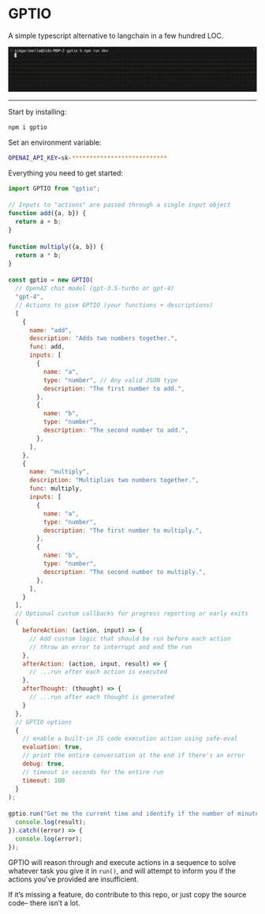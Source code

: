 # GPTIO
A simple typescript alternative to langchain in a few hundred LOC.

![Demo Gif](examples/demo.gif)

---

Start by installing:

```bash
npm i gptio
```

Set an environment variable:

```bash
OPENAI_API_KEY=sk-***************************
```

Everything you need to get started:

```js
import GPTIO from "gptio";

// Inputs to "actions" are passed through a single input object
function add({a, b}) {
  return a + b;
}

function multiply({a, b}) {
  return a * b;
}

const gptio = new GPTIO(
  // OpenAI chat model (gpt-3.5-turbo or gpt-4)
  "gpt-4",
  // Actions to give GPTIO (your functions + descriptions)
  [
    {
      name: "add",
      description: "Adds two numbers together.",
      func: add,
      inputs: [
        {
          name: "a",
          type: "number", // Any valid JSON type
          description: "The first number to add.",
        },
        {
          name: "b",
          type: "number",
          description: "The second number to add.",
        },
      ],
    },
    {
      name: "multiply",
      description: "Multiplies two numbers together.",
      func: multiply,
      inputs: [
        {
          name: "a",
          type: "number",
          description: "The first number to multiply.",
        },
        {
          name: "b",
          type: "number",
          description: "The second number to multiply.",
        },
      ],
    }
  ],
  // Optional custom callbacks for progress reporting or early exits
  {
    beforeAction: (action, input) => {
      // Add custom logic that should be run before each action
      // throw an error to interrupt and end the run
    },
    afterAction: (action, input, result) => {
      // ...run after each action is executed
    },
    afterThought: (thought) => {
      // ...run after each thought is generated
    }
  },
  // GPTIO options
  {
    // enable a built-in JS code execution action using safe-eval
    evaluation: true,
    // print the entire conversation at the end if there's an error
    debug: true,
    // timeout in seconds for the entire run
    timeout: 100
  }
);

gptio.run("Get me the current time and identify if the number of minutes is a prime number.").then((result) => {
  console.log(result);
}).catch((error) => {
  console.log(error);
});
```

GPTIO will reason through and execute actions in a sequence to solve whatever task you give it in `run()`, and will attempt to inform you if the actions you've provided are insufficient.

If it’s missing a feature, do contribute to this repo, or just copy the source code– there isn’t a lot.
